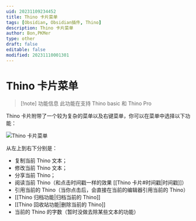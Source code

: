 ```yaml
---
uid: 20231109234452
title: Thino 卡片菜单
tags: [Obsidian, Obsidian插件, Thino]
description: Thino 卡片菜单
author: Bon,PKMer
type: other
draft: false
editable: false
modified: 20231110001301
---
```


# Thino 卡片菜单

> [!note] 功能信息
> 此功能在支持 Thino basic 和 Thino Pro

Thino 卡片附带了一个较为复杂的菜单以及右键菜单，你可以在菜单中选择以下功能：

![Thino 卡片菜单](https://cdn.pkmer.cn/images/Pasted%20image%2020231109223741.png!pkmer)

从左上到右下分别是：

- 复制当前 Thino 文本；
- 修改当前 Thino 文本；
- 分享当前 Thino；
- 阅读当前 Thino（和点击时间戳一样的效果 [[Thino 卡片#时间戳|时间戳]]）
- 引用当前的 Thino（当你点击后，会直接在当前的编辑器引用当前的 Thino）
- [[Thino 归档功能|归档当前的 Thino]]
- [[Thino 回收站功能|删除当前的 Thino]]
- 当前的 Thino 的字数（暂时没做去除某些文本的功能）

